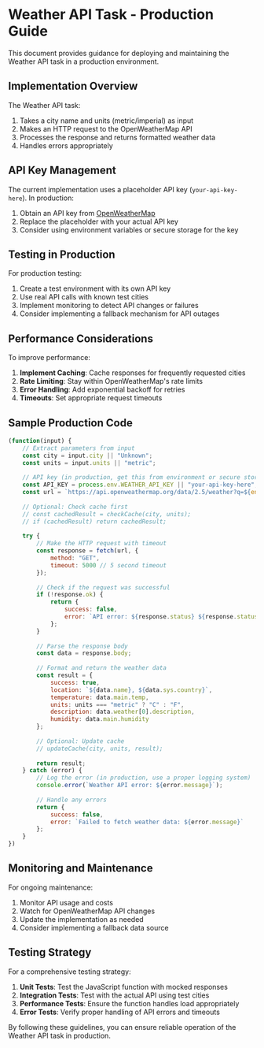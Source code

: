 # Weather API Task - Production Guide

This document provides guidance for deploying and maintaining the Weather API task in a production environment.

## Implementation Overview

The Weather API task:

1. Takes a city name and units (metric/imperial) as input
2. Makes an HTTP request to the OpenWeatherMap API
3. Processes the response and returns formatted weather data
4. Handles errors appropriately

## API Key Management

The current implementation uses a placeholder API key (`your-api-key-here`). In production:

1. Obtain an API key from [OpenWeatherMap](https://openweathermap.org/api)
2. Replace the placeholder with your actual API key
3. Consider using environment variables or secure storage for the key

## Testing in Production

For production testing:

1. Create a test environment with its own API key
2. Use real API calls with known test cities
3. Implement monitoring to detect API changes or failures
4. Consider implementing a fallback mechanism for API outages

## Performance Considerations

To improve performance:

1. **Implement Caching**: Cache responses for frequently requested cities
2. **Rate Limiting**: Stay within OpenWeatherMap's rate limits
3. **Error Handling**: Add exponential backoff for retries
4. **Timeouts**: Set appropriate request timeouts

## Sample Production Code

```javascript
(function(input) {
    // Extract parameters from input
    const city = input.city || "Unknown";
    const units = input.units || "metric";
    
    // API key (in production, get this from environment or secure storage)
    const API_KEY = process.env.WEATHER_API_KEY || "your-api-key-here";
    const url = `https://api.openweathermap.org/data/2.5/weather?q=${encodeURIComponent(city)}&units=${units}&appid=${API_KEY}`;
    
    // Optional: Check cache first
    // const cachedResult = checkCache(city, units);
    // if (cachedResult) return cachedResult;
    
    try {
        // Make the HTTP request with timeout
        const response = fetch(url, { 
            method: "GET",
            timeout: 5000 // 5 second timeout
        });
        
        // Check if the request was successful
        if (!response.ok) {
            return {
                success: false,
                error: `API error: ${response.status} ${response.statusText}`
            };
        }
        
        // Parse the response body
        const data = response.body;
        
        // Format and return the weather data
        const result = {
            success: true,
            location: `${data.name}, ${data.sys.country}`,
            temperature: data.main.temp,
            units: units === "metric" ? "C" : "F",
            description: data.weather[0].description,
            humidity: data.main.humidity
        };
        
        // Optional: Update cache
        // updateCache(city, units, result);
        
        return result;
    } catch (error) {
        // Log the error (in production, use a proper logging system)
        console.error(`Weather API error: ${error.message}`);
        
        // Handle any errors
        return {
            success: false,
            error: `Failed to fetch weather data: ${error.message}`
        };
    }
})
```

## Monitoring and Maintenance

For ongoing maintenance:

1. Monitor API usage and costs
2. Watch for OpenWeatherMap API changes
3. Update the implementation as needed
4. Consider implementing a fallback data source

## Testing Strategy

For a comprehensive testing strategy:

1. **Unit Tests**: Test the JavaScript function with mocked responses
2. **Integration Tests**: Test with the actual API using test cities
3. **Performance Tests**: Ensure the function handles load appropriately
4. **Error Tests**: Verify proper handling of API errors and timeouts

By following these guidelines, you can ensure reliable operation of the Weather API task in production.